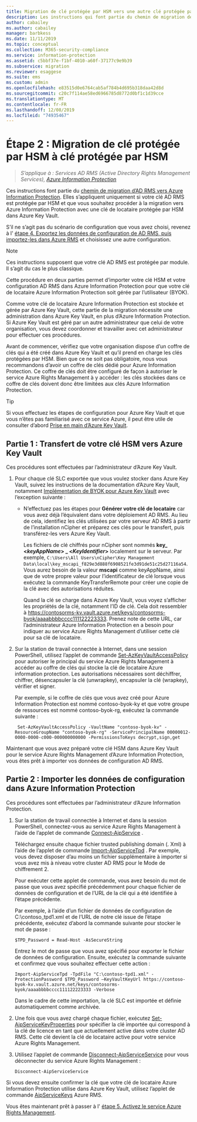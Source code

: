 ```yaml
---
title: Migration de clé protégée par HSM vers une autre clé protégée par HSM - AIP
description: Les instructions qui font partie du chemin de migration de AD RMS à Azure Information Protection, et s’appliquent uniquement si votre clé de AD RMS est protégée par HSM et que vous souhaitez migrer vers Azure Information Protection à l’aide d’une clé de locataire protégée par HSM dans Azure Key Vault.
author: cabailey
ms.author: cabailey
manager: barbkess
ms.date: 11/11/2019
ms.topic: conceptual
ms.collection: M365-security-compliance
ms.service: information-protection
ms.assetid: c5bbf37e-f1bf-4010-a60f-37177c9e9b39
ms.subservice: migration
ms.reviewer: esaggese
ms.suite: ems
ms.custom: admin
ms.openlocfilehash: e83515d0e6764cab5af784b4d695b318daa42d8d
ms.sourcegitcommit: c20c7f114ae58ed6966785d8772d0bf1c1d39cce
ms.translationtype: MT
ms.contentlocale: fr-FR
ms.lasthandoff: 12/08/2019
ms.locfileid: "74935467"
---
```

# <a name="step-2-hsm-protected-key-to-hsm-protected-key-migration"></a>Étape 2 : Migration de clé protégée par HSM à clé protégée par HSM

>*S’applique à : Services AD RMS (Active Directory Rights Management Services), [Azure Information Protection](https://azure.microsoft.com/pricing/details/information-protection)*


Ces instructions font partie du [chemin de migration d’AD RMS vers Azure Information Protection](migrate-from-ad-rms-to-azure-rms.md). Elles s’appliquent uniquement si votre clé AD RMS est protégée par HSM et que vous souhaitez procéder à la migration vers Azure Information Protection avec une clé de locataire protégée par HSM dans Azure Key Vault. 

S’il ne s’agit pas du scénario de configuration que vous avez choisi, revenez à l' [étape 4. Exportez les données de configuration de AD RMS, puis importez-les dans Azure RMS](migrate-from-ad-rms-phase2.md#step-4-export-configuration-data-from-ad-rms-and-import-it-to-azure-information-protection) et choisissez une autre configuration.

> [!NOTE]
> Ces instructions supposent que votre clé AD RMS est protégée par module. Il s’agit du cas le plus classique. 

Cette procédure en deux parties permet d’importer votre clé HSM et votre configuration AD RMS dans Azure Information Protection pour que votre clé de locataire Azure Information Protection soit gérée par l’utilisateur (BYOK).

Comme votre clé de locataire Azure Information Protection est stockée et gérée par Azure Key Vault, cette partie de la migration nécessite une administration dans Azure Key Vault, en plus d’Azure Information Protection. Si Azure Key Vault est géré par un autre administrateur que celui de votre organisation, vous devez coordonner et travailler avec cet administrateur pour effectuer ces procédures.

Avant de commencer, vérifiez que votre organisation dispose d’un coffre de clés qui a été créé dans Azure Key Vault et qu’il prend en charge les clés protégées par HSM. Bien que ce ne soit pas obligatoire, nous vous recommandons d’avoir un coffre de clés dédié pour Azure Information Protection. Ce coffre de clés doit être configuré de façon à autoriser le service Azure Rights Management à y accéder : les clés stockées dans ce coffre de clés doivent donc être limitées aux clés Azure Information Protection.


> [!TIP]
> Si vous effectuez les étapes de configuration pour Azure Key Vault et que vous n’êtes pas familiarisé avec ce service Azure, il peut être utile de consulter d’abord [Prise en main d’Azure Key Vault](/azure/key-vault/key-vault-get-started). 


## <a name="part-1-transfer-your-hsm-key-to-azure-key-vault"></a>Partie 1 : Transfert de votre clé HSM vers Azure Key Vault

Ces procédures sont effectuées par l’administrateur d’Azure Key Vault.

1. Pour chaque clé SLC exportée que vous voulez stocker dans Azure Key Vault, suivez les instructions de la documentation d’Azure Key Vault, notamment [Implémentation de BYOK pour Azure Key Vault](/azure/key-vault/key-vault-hsm-protected-keys#implementing-bring-your-own-key-byok-for-azure-key-vault) avec l’exception suivante :

   - N’effectuez pas les étapes pour **Générer votre clé de locataire** car vous avez déjà l’équivalent dans votre déploiement AD RMS. Au lieu de cela, identifiez les clés utilisées par votre serveur AD RMS à partir de l’installation nCipher et préparez ces clés pour le transfert, puis transférez-les vers Azure Key Vault. 
        
        Les fichiers de clé chiffrés pour nCipher sont nommés **key_ <<em>keyAppName</em>> _ <<em>KeyIdentifier</em>>** localement sur le serveur. Par exemple, `C:\Users\All Users\nCipher\Key Management Data\local\key_mscapi_f829e3d888f6908521fe3d91de51c25d27116a54`. Vous aurez besoin de la valeur **mscapi** comme keyAppName, ainsi que de votre propre valeur pour l’identificateur de clé lorsque vous exécutez la commande KeyTransferRemote pour créer une copie de la clé avec des autorisations réduites.
        
        Quand la clé se charge dans Azure Key Vault, vous voyez s’afficher les propriétés de la clé, notamment l’ID de clé. Cela doit ressembler à https://contosorms-kv.vault.azure.net/keys/contosorms-byok/aaaabbbbcccc111122223333. Prenez note de cette URL, car l’administrateur Azure Information Protection en a besoin pour indiquer au service Azure Rights Management d’utiliser cette clé pour sa clé de locataire.

2. Sur la station de travail connectée à Internet, dans une session PowerShell, utilisez l’applet de commande [Set-AzKeyVaultAccessPolicy](/powershell/module/az.keyvault/set-azkeyvaultaccesspolicy) pour autoriser le principal du service Azure Rights Management à accéder au coffre de clés qui stocke la clé de locataire Azure information protection. Les autorisations nécessaires sont déchiffrer, chiffrer, désencapsuler la clé (unwrapkey), encapsuler la clé (wrapkey), vérifier et signer.
    
    Par exemple, si le coffre de clés que vous avez créé pour Azure Information Protection est nommé contoso-byok-ky et que votre groupe de ressources est nommé contoso-byok-rg, exécutez la commande suivante :
    
        Set-AzKeyVaultAccessPolicy -VaultName "contoso-byok-kv" -ResourceGroupName "contoso-byok-rg" -ServicePrincipalName 00000012-0000-0000-c000-000000000000 -PermissionsToKeys decrypt,sign,get


Maintenant que vous avez préparé votre clé HSM dans Azure Key Vault pour le service Azure Rights Management d’Azure Information Protection, vous êtes prêt à importer vos données de configuration AD RMS.

## <a name="part-2-import-the-configuration-data-to-azure-information-protection"></a>Partie 2 : Importer les données de configuration dans Azure Information Protection

Ces procédures sont effectuées par l’administrateur d’Azure Information Protection.

1. Sur la station de travail connectée à Internet et dans la session PowerShell, connectez-vous au service Azure Rights Management à l’aide de l’applet de commande [Connect-AipService](/powershell/module/aipservice/connect-aipservice) .
    
    Téléchargez ensuite chaque fichier trusted publishing domain (. Xml) à l’aide de l’applet de commande [Import-AipServiceTpd](/powershell/module/aipservice/import-aipservicetpd) . Par exemple, vous devez disposer d’au moins un fichier supplémentaire à importer si vous avez mis à niveau votre cluster AD RMS pour le Mode de chiffrement 2.
    
    Pour exécuter cette applet de commande, vous avez besoin du mot de passe que vous avez spécifié précédemment pour chaque fichier de données de configuration et de l’URL de la clé qui a été identifiée à l’étape précédente.
    
    Par exemple, à l’aide d’un fichier de données de configuration de C:\contoso_tpd1.xml et de l’URL de notre clé issue de l’étape précédente, exécutez d’abord la commande suivante pour stocker le mot de passe :
    
    ```
    $TPD_Password = Read-Host -AsSecureString
    ```
    
    Entrez le mot de passe que vous avez spécifié pour exporter le fichier de données de configuration. Ensuite, exécutez la commande suivante et confirmez que vous souhaitez effectuer cette action :
    
    ```
    Import-AipServiceTpd -TpdFile "C:\contoso-tpd1.xml" -ProtectionPassword $TPD_Password –KeyVaultKeyUrl https://contoso-byok-kv.vault.azure.net/keys/contosorms-byok/aaaabbbbcccc111122223333 -Verbose
    ```
    
    Dans le cadre de cette importation, la clé SLC est importée et définie automatiquement comme archivée.

2.  Une fois que vous avez chargé chaque fichier, exécutez [Set-AipServiceKeyProperties](/powershell/module/aipservice/set-aipservicekeyproperties) pour spécifier la clé importée qui correspond à la clé de licence en tant que actuellement active dans votre cluster AD RMS. Cette clé devient la clé de locataire active pour votre service Azure Rights Management.

3.  Utilisez l’applet de commande [Disconnect-AipServiceService](/powershell/module/aipservice/disconnect-aipservice) pour vous déconnecter du service Azure Rights Management :

    ```
    Disconnect-AipServiceService
    ```

Si vous devez ensuite confirmer la clé que votre clé de locataire Azure Information Protection utilise dans Azure Key Vault, utilisez l’applet de commande [AipServiceKeys](/powershell/module/aipservice/get-aipservicekeys) Azure RMS.

Vous êtes maintenant prêt à passer à l' [étape 5. Activez le service Azure Rights Management](migrate-from-ad-rms-phase2.md#step-5-activate-the-azure-rights-management-service).


